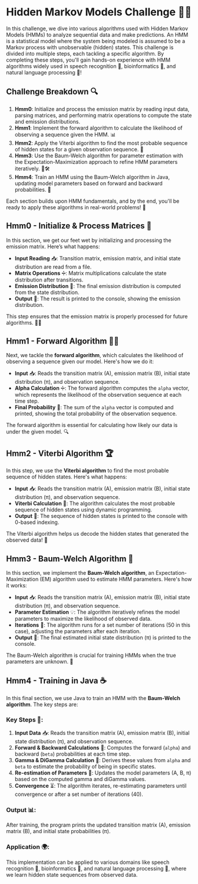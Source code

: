 # Hidden Markov Models Challenge 🎲🤖

In this challenge, we dive into various algorithms used with Hidden Markov Models (HMMs) to analyze sequential data and make predictions. An HMM is a statistical model where the system being modeled is assumed to be a Markov process with unobservable (hidden) states. This challenge is divided into multiple steps, each tackling a specific algorithm. By completing these steps, you'll gain hands-on experience with HMM algorithms widely used in speech recognition 🎤, bioinformatics 🧬, and natural language processing 📝!

## Challenge Breakdown 🔍

1. **Hmm0**: Initialize and process the emission matrix by reading input data, parsing matrices, and performing matrix operations to compute the state and emission distributions.
2. **Hmm1**: Implement the forward algorithm to calculate the likelihood of observing a sequence given the HMM. 📊
3. **Hmm2**: Apply the Viterbi algorithm to find the most probable sequence of hidden states for a given observation sequence. 🔄
4. **Hmm3**: Use the Baum-Welch algorithm for parameter estimation with the Expectation-Maximization approach to refine HMM parameters iteratively. 🔄🛠️
5. **Hmm4**: Train an HMM using the Baum-Welch algorithm in Java, updating model parameters based on forward and backward probabilities. 🚀

Each section builds upon HMM fundamentals, and by the end, you'll be ready to apply these algorithms in real-world problems! 🎉

## Hmm0 - Initialize & Process Matrices 🔢

In this section, we get our feet wet by initializing and processing the emission matrix. Here’s what happens:

- **Input Reading** 📥: Transition matrix, emission matrix, and initial state distribution are read from a file.
- **Matrix Operations** ➗: Matrix multiplications calculate the state distribution after transitions.
- **Emission Distribution** 🔄: The final emission distribution is computed from the state distribution.
- **Output** 💬: The result is printed to the console, showing the emission distribution.

This step ensures that the emission matrix is properly processed for future algorithms. 🧑‍💻

## Hmm1 - Forward Algorithm 🏃‍♂️

Next, we tackle the **forward algorithm**, which calculates the likelihood of observing a sequence given our model. Here's how we do it:

- **Input** 📥: Reads the transition matrix (A), emission matrix (B), initial state distribution (π), and observation sequence.
- **Alpha Calculation** ➗: The forward algorithm computes the `alpha` vector, which represents the likelihood of the observation sequence at each time step.
- **Final Probability** 💯: The sum of the `alpha` vector is computed and printed, showing the total probability of the observation sequence.

The forward algorithm is essential for calculating how likely our data is under the given model. 🔍

## Hmm2 - Viterbi Algorithm 🏆

In this step, we use the **Viterbi algorithm** to find the most probable sequence of hidden states. Here's what happens:

- **Input** 📥: Reads the transition matrix (A), emission matrix (B), initial state distribution (π), and observation sequence.
- **Viterbi Calculation** 🤔: The algorithm calculates the most probable sequence of hidden states using dynamic programming.
- **Output** 📝: The sequence of hidden states is printed to the console with 0-based indexing.

The Viterbi algorithm helps us decode the hidden states that generated the observed data! 🧩

## Hmm3 - Baum-Welch Algorithm 🔄

In this section, we implement the **Baum-Welch algorithm**, an Expectation-Maximization (EM) algorithm used to estimate HMM parameters. Here's how it works:

- **Input** 📥: Reads the transition matrix (A), emission matrix (B), initial state distribution (π), and observation sequence.
- **Parameter Estimation** 💡: The algorithm iteratively refines the model parameters to maximize the likelihood of observed data.
- **Iterations** 🔁: The algorithm runs for a set number of iterations (50 in this case), adjusting the parameters after each iteration.
- **Output** 📝: The final estimated initial state distribution (π) is printed to the console.

The Baum-Welch algorithm is crucial for training HMMs when the true parameters are unknown. 🧠

## Hmm4 - Training in Java ☕️

In this final section, we use Java to train an HMM with the **Baum-Welch algorithm**. The key steps are:

### Key Steps 📝:

1. **Input Data** 📥: Reads the transition matrix (A), emission matrix (B), initial state distribution (π), and observation sequence.
2. **Forward & Backward Calculations** 🔄: Computes the forward (`alpha`) and backward (`beta`) probabilities at each time step.
3. **Gamma & DiGamma Calculation** 🔢: Derives these values from `alpha` and `beta` to estimate the probability of being in specific states.
4. **Re-estimation of Parameters** 🔧: Updates the model parameters (A, B, π) based on the computed gamma and diGamma values.
5. **Convergence** ⏳: The algorithm iterates, re-estimating parameters until convergence or after a set number of iterations (40).

### Output 📊:
After training, the program prints the updated transition matrix (A), emission matrix (B), and initial state probabilities (π).

### Application 🌍:
This implementation can be applied to various domains like speech recognition 🎤, bioinformatics 🧬, and natural language processing 📝, where we learn hidden state sequences from observed data.
